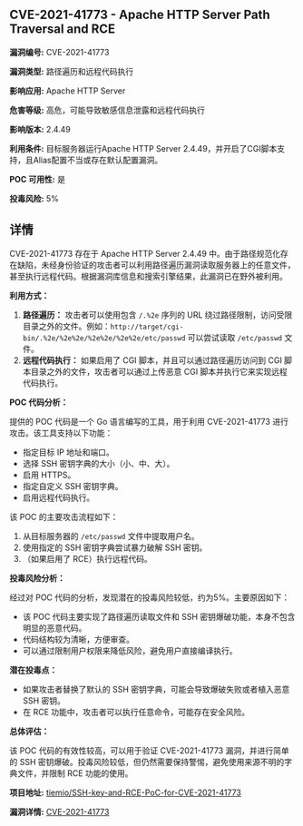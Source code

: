 ## CVE-2021-41773 - Apache HTTP Server Path Traversal and RCE

**漏洞编号:** CVE-2021-41773

**漏洞类型:** 路径遍历和远程代码执行

**影响应用:** Apache HTTP Server

**危害等级:** 高危，可能导致敏感信息泄露和远程代码执行

**影响版本:** 2.4.49

**利用条件:** 目标服务器运行Apache HTTP Server 2.4.49，并开启了CGI脚本支持，且Alias配置不当或存在默认配置漏洞。

**POC 可用性:** 是

**投毒风险:** 5%

## 详情

CVE-2021-41773 存在于 Apache HTTP Server 2.4.49 中。由于路径规范化存在缺陷，未经身份验证的攻击者可以利用路径遍历漏洞读取服务器上的任意文件，甚至执行远程代码。根据漏洞库信息和搜索引擎结果，此漏洞已在野外被利用。

**利用方式：**

1.  **路径遍历：** 攻击者可以使用包含 `/.%2e` 序列的 URL 绕过路径限制，访问受限目录之外的文件。例如：`http://target/cgi-bin/.%2e/%2e%2e/%2e%2e/%2e%2e/etc/passwd` 可以尝试读取 `/etc/passwd` 文件。
2.  **远程代码执行：** 如果启用了 CGI 脚本，并且可以通过路径遍历访问到 CGI 脚本目录之外的文件，攻击者可以通过上传恶意 CGI 脚本并执行它来实现远程代码执行。

**POC 代码分析：**

提供的 POC 代码是一个 Go 语言编写的工具，用于利用 CVE-2021-41773 进行攻击。该工具支持以下功能：

*   指定目标 IP 地址和端口。
*   选择 SSH 密钥字典的大小（小、中、大）。
*   启用 HTTPS。
*   指定自定义 SSH 密钥字典。
*   启用远程代码执行。

该 POC 的主要攻击流程如下：

1.  从目标服务器的 `/etc/passwd` 文件中提取用户名。
2.  使用指定的 SSH 密钥字典尝试暴力破解 SSH 密钥。
3.  （如果启用了 RCE）执行远程代码。

**投毒风险分析：**

经过对 POC 代码的分析，发现潜在的投毒风险较低，约为5%。主要原因如下：

*   该 POC 代码主要实现了路径遍历读取文件和 SSH 密钥爆破功能，本身不包含明显的恶意代码。
*   代码结构较为清晰，方便审查。
*   可以通过限制用户权限来降低风险，避免用户直接编译执行。

**潜在投毒点：**

*   如果攻击者替换了默认的 SSH 密钥字典，可能会导致爆破失败或者植入恶意 SSH 密钥。
*   在 RCE 功能中，攻击者可以执行任意命令，可能存在安全风险。

**总体评估：**

该 POC 代码的有效性较高，可以用于验证 CVE-2021-41773 漏洞，并进行简单的 SSH 密钥爆破。投毒风险较低，但仍然需要保持警惕，避免使用来源不明的字典文件，并限制 RCE 功能的使用。

**项目地址:** [tiemio/SSH-key-and-RCE-PoC-for-CVE-2021-41773](https://github.com/tiemio/SSH-key-and-RCE-PoC-for-CVE-2021-41773)

**漏洞详情:** [CVE-2021-41773](https://nvd.nist.gov/vuln/detail/CVE-2021-41773)